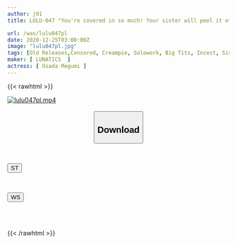 ```yaml
---
author: j91
title: LULU-047 "You're covered in so much! Your sister will peel it off properly and clean it for you." Yua Asakura, a big-breasted older sister who got a job at a bathhouse, forced her uncircumcised penis to be washed, but then pulled out with her lewd body.

url: /was/lulu047pl
date: 2020-12-25T03:00:00Z
image: "lulu047pl.jpg"
tags: [Old Releases,Censored, Creampie, Solowork, Big Tits, Incest, Sister, Soapland	]
maker: [ LUNATICS  ]
actress: [ Osada Megumi ]
---
```



{{< rawhtml >}}

<div class="video" data-videoid="bgyrwqQV26cPj4j">
    <a href="javascript:;">
        <img src="/was/lulu047pl/lulu047pl.jpg" width="WIDTH" height="HEIGHT" alt="lulu047pl.mp4" loading="lazy">
    </a>
</div>

<script type="text/javascript" src="https://j91.asia/asset/on-demand-st.js"></script>

<br>
  <link rel="stylesheet" href="https://j91.asia/asset/bs5.css">
  
  <center>
  <button class="btn btn-primary" type="button" data-bs-toggle="collapse" data-bs-target=".multi-collapse" aria-expanded="false" aria-controls="multiCollapseExample1 multiCollapseExample2"><h2>Download</h2></button></center>
</p>
<div class="row">
  <div class="col">
    <div class="collapse multi-collapse" id="multiCollapseExample1">
      <div class="card card-body">
	      	      <br>
<div class="buttons">  
<p><a href="https://streamtape.to/v/bgyrwqQV26cPj4j" target="_blank"><button class="btn-hover color-3"><i class="fa fa-download"></i> ST</button></a></p></div>
    </div>
  </div>
</div>
  <div class="col">
    <div class="collapse multi-collapse" id="multiCollapseExample2">
      <div class="card card-body">
	      <br>
<div class="buttons">
<p><a href="https://wolfstream.tv/gvnn81wczxq9" target="_blank"><button class="btn-hover color-8"><i class="fa fa-download"></i> WS</button></a></p></div>
<br><br>
      </div>
    </div>
  </div>
</div>

{{< /rawhtml >}}